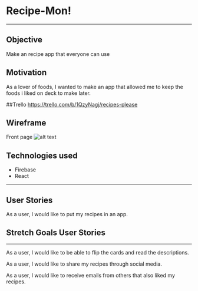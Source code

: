 # Recipe-Mon!

---

## Objective

Make an recipe app that everyone can use

## Motivation
As a lover of foods, I wanted to make an app that allowed me to keep the foods i liked on deck to make later.

##Trello
https://trello.com/b/1QzyNagj/recipes-please

## Wireframe
Front page
![alt text](https://i.imgur.com/KsvYZhB.jpg)


## Technologies used

* Firebase
* React
---

## User Stories

As a user, I would like to put my recipes in an app.



## Stretch Goals User Stories
---
As a user, I would like to be able to flip the cards and read the descriptions.

As a user, I would like to share my recipes through social media.

As a user, I would like to receive emails from others that also liked my recipes.

